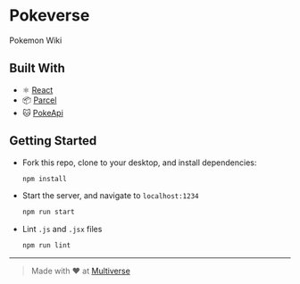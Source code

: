 # Pokeverse

Pokemon Wiki

## Built With
- ⚛️ [React](https://reactjs.org/)
- 📦 [Parcel](https://parceljs.org/)
- 🐱 [PokeApi](https://pokeapi.co/)

## Getting Started

- Fork this repo, clone to your desktop, and install dependencies:
  ```sh
  npm install
  ```
- Start the server, and navigate to `localhost:1234`
  ```sh
  npm run start
  ```
- Lint `.js` and `.jsx` files
  ```sh
  npm run lint
  ```

---

> Made with ♥️ at [Multiverse](https://www.multiverse.io/en-US)
